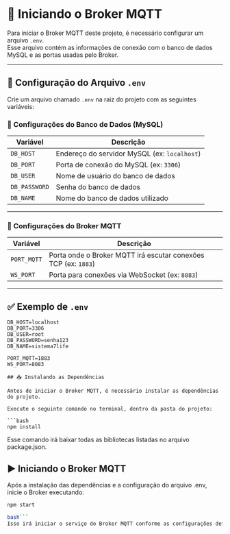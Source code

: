 # 🚀 Iniciando o Broker MQTT

Para iniciar o Broker MQTT deste projeto, é necessário configurar um arquivo `.env`.  
Esse arquivo contém as informações de conexão com o banco de dados MySQL e as portas usadas pelo Broker.

---

## 📄 Configuração do Arquivo `.env`

Crie um arquivo chamado `.env` na raiz do projeto com as seguintes variáveis:

### 🔗 Configurações do Banco de Dados (MySQL)

| Variável       | Descrição                             |
|----------------|---------------------------------------|
| `DB_HOST`      | Endereço do servidor MySQL (ex: `localhost`) |
| `DB_PORT`      | Porta de conexão do MySQL (ex: `3306`) |
| `DB_USER`      | Nome de usuário do banco de dados     |
| `DB_PASSWORD`  | Senha do banco de dados               |
| `DB_NAME`      | Nome do banco de dados utilizado      |

---

### 📡 Configurações do Broker MQTT

| Variável      | Descrição                              |
|---------------|----------------------------------------|
| `PORT_MQTT`   | Porta onde o Broker MQTT irá escutar conexões TCP (ex: `1883`) |
| `WS_PORT`     | Porta para conexões via WebSocket (ex: `8083`) |

---

## ✅ Exemplo de `.env`

```env
DB_HOST=localhost
DB_PORT=3306
DB_USER=root
DB_PASSWORD=senha123
DB_NAME=sistema7life

PORT_MQTT=1883
WS_PORT=8083

## 📥 Instalando as Dependências

Antes de iniciar o Broker MQTT, é necessário instalar as dependências do projeto.

Execute o seguinte comando no terminal, dentro da pasta do projeto:

```bash
npm install
```

Esse comando irá baixar todas as bibliotecas listadas no arquivo package.json.

## ▶️ Iniciando o Broker MQTT

Após a instalação das dependências e a configuração do arquivo .env, inicie o Broker executando:

```bash
npm start

bash```
Isso irá iniciar o serviço do Broker MQTT conforme as configurações definidas.
